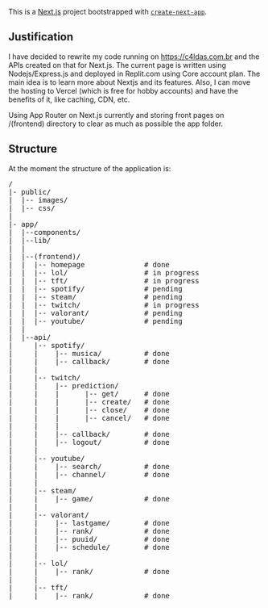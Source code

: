 This is a [Next.js](https://nextjs.org/) project bootstrapped with [`create-next-app`](https://github.com/vercel/next.js/tree/canary/packages/create-next-app).

<h2> Justification</h2>

I have decided to rewrite my code running on https://c4ldas.com.br and the APIs created on that for Next.js. The current page is written using Nodejs/Express.js and deployed in Replit.com using Core account plan.
The main idea is to learn more about Nextjs and its features. Also, I can move the hosting to Vercel (which is free for hobby accounts) and have the benefits of it, like caching, CDN, etc.

Using App Router on Next.js currently and storing front pages on /(frontend) directory to clear as much as possible the app folder.

<h2> Structure </h2>

At the moment the structure of the application is:

<pre>
/
|- public/
|  |-- images/  
|  |-- css/  
|  
|- app/
|  |--components/  
|  |--lib/   
|  |
|  |--(frontend)/    
|  |  |-- homepage              # done
|  |  |-- lol/                  # in progress
|  |  |-- tft/                  # in progress
|  |  |-- spotify/              # pending
|  |  |-- steam/                # pending
|  |  |-- twitch/               # in progress
|  |  |-- valorant/             # pending
|  |  |-- youtube/              # pending
|  |      
|  |--api/    
|     |-- spotify/          
|     |    |-- musica/          # done
|     |    |-- callback/        # done
|     |    
|     |-- twitch/        
|     |    |-- prediction/
|     |    |      |-- get/      # done
|     |    |      |-- create/   # done
|     |    |      |-- close/    # done
|     |    |      |-- cancel/   # done
|     |    |      
|     |    |-- callback/        # done
|     |    |-- logout/          # done
|     |
|     |-- youtube/       
|     |    |-- search/          # done
|     |    |-- channel/         # done
|     |             
|     |-- steam/                 
|     |    |-- game/            # done
|     |             
|     |-- valorant/              
|     |    |-- lastgame/        # done
|     |    |-- rank/            # done
|     |    |-- puuid/           # done
|     |    |-- schedule/        # done
|     |             
|     |-- lol/        
|     |    |-- rank/            # done
|     |             
|     |-- tft/        
|     |    |-- rank/            # done
</pre>
